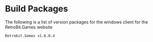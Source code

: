 # Build Packages

The following is a list of version packages for the windows client for the RetroBit.Games website
```
Retrobit.Games v1.6.0.4
```
